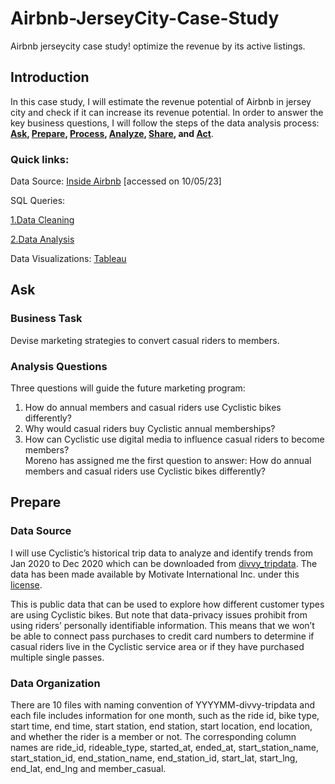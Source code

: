 # Airbnb-JerseyCity-Case-Study
Airbnb jerseycity case study! optimize the revenue by its active listings. 

## Introduction
In this case study, I will estimate the revenue potential of Airbnb in jersey city and check if it can increase its revenue potential. In order to answer the key business questions, I will follow the steps of the data analysis process: __[Ask](https://github.com/Raksha-17/Cyclistic-Case-Study/blob/main/README.md#ask), [Prepare](https://github.com/Raksha-17/Cyclistic-Case-Study/blob/main/README.md#prepare), [Process](https://github.com/Raksha-17/Cyclistic-Case-Study/blob/main/README.md#process), [Analyze](https://github.com/Raksha-17/Cyclistic-Case-Study/blob/main/README.md#analyze-and-share), [Share](https://github.com/Raksha-17/Cyclistic-Case-Study/blob/main/README.md#analyze-and-share), and [Act](https://github.com/Raksha-17/Cyclistic-Case-Study/blob/main/README.md#act)__.

### Quick links:
Data Source: [Inside Airbnb](http://insideairbnb.com/get-the-data) [accessed on 10/05/23]  

SQL Queries:  

[1.Data Cleaning](https://github.com/Raksha-17/Cyclistic-Case-Study/blob/main/3.Data%20Cleaning.sql)  

[2.Data Analysis](https://github.com/Raksha-17/Cyclistic-Case-Study/blob/main/4.Data%20Analysis.sql)  
  
Data Visualizations: [Tableau](https://public.tableau.com/app/profile/raksha.kandasamy.chandramohan/viz/JerseyCityAirbnb_16972383746030/Dashboard1#1)  

## Ask
### Business Task
Devise marketing strategies to convert casual riders to members.
### Analysis Questions
Three questions will guide the future marketing program:  
1. How do annual members and casual riders use Cyclistic bikes differently?  
2. Why would casual riders buy Cyclistic annual memberships?  
3. How can Cyclistic use digital media to influence casual riders to become members?  
Moreno has assigned me the first question to answer: How do annual members and casual riders use Cyclistic bikes differently?
## Prepare
### Data Source
I will use Cyclistic’s historical trip data to analyze and identify trends from Jan 2020 to Dec 2020 which can be downloaded from [divvy_tripdata](https://divvy-tripdata.s3.amazonaws.com/index.html). The data has been made available by Motivate International Inc. under this [license](https://www.divvybikes.com/data-license-agreement).  
  
This is public data that can be used to explore how different customer types are using Cyclistic bikes. But note that data-privacy issues prohibit from using riders’ personally identifiable information. This means that we won’t be able to connect pass purchases to credit card numbers to determine if casual riders live in the Cyclistic service area or if they have purchased multiple single passes.
### Data Organization
There are 10 files with naming convention of YYYYMM-divvy-tripdata and each file includes information for one month, such as the ride id, bike type, start time, end time, start station, end station, start location, end location, and whether the rider is a member or not. The corresponding column names are ride_id, rideable_type, started_at, ended_at, start_station_name, start_station_id, end_station_name, end_station_id, start_lat, start_lng, end_lat, end_lng and member_casual.

